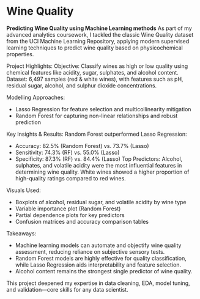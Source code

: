 # Wine Quality 
**Predicting Wine Quality using Machine Learning methods**
As part of my advanced analytics coursework, I tackled the classic Wine Quality dataset from the UCI Machine Learning Repository, applying modern supervised learning techniques to predict wine quality based on physicochemical properties.

Project Highlights:
Objective: Classify wines as high or low quality using chemical features like acidity, sugar, sulphates, and alcohol content.
Dataset: 6,497 samples (red & white wines), with features such as pH, residual sugar, alcohol, and sulphur dioxide concentrations.

Modelling Approaches:
- Lasso Regression for feature selection and multicollinearity mitigation
- Random Forest for capturing non-linear relationships and robust prediction

Key Insights & Results:
Random Forest outperformed Lasso Regression:
- Accuracy: 82.5% (Random Forest) vs. 73.7% (Lasso)
- Sensitivity: 74.3% (RF) vs. 55.0% (Lasso)
- Specificity: 87.3% (RF) vs. 84.4% (Lasso)
Top Predictors: Alcohol, sulphates, and volatile acidity were the most influential features in determining wine quality.
White wines showed a higher proportion of high-quality ratings compared to red wines.

Visuals Used:
- Boxplots of alcohol, residual sugar, and volatile acidity by wine type
- Variable importance plot (Random Forest)
- Partial dependence plots for key predictors
- Confusion matrices and accuracy comparison tables

Takeaways:
- Machine learning models can automate and objectify wine quality assessment, reducing reliance on subjective sensory tests.
- Random Forest models are highly effective for quality classification, while Lasso Regression aids interpretability and feature selection.
- Alcohol content remains the strongest single predictor of wine quality.

This project deepened my expertise in data cleaning, EDA, model tuning, and validation—core skills for any data scientist.
